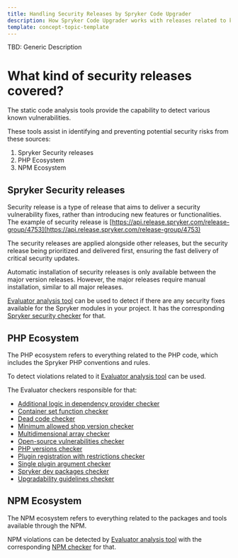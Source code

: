 ```yaml
---
title: Handling Security Releases by Spryker Code Upgrader
description: How Spryker Code Upgrader works with releases related to known security vulnerabilities
template: concept-topic-template
---
```


TBD: Generic Description

# What kind of security releases covered?

The static code analysis tools provide the capability to detect various known vulnerabilities.

These tools assist in identifying and preventing potential security risks from these sources:
1. Spryker Security releases
2. PHP Ecosystem
3. NPM Ecosystem

## Spryker Security releases

Security release is a type of release that aims to deliver a security vulnerability fixes, rather than introducing new features or functionalities.
The example of security release is [https://api.release.spryker.com/release-group/4753](https://api.release.spryker.com/release-group/4753)

The security releases are applied alongside other releases, but the security release being prioritized and delivered first, ensuring the fast delivery of critical security updates.

Automatic installation of security releases is only available between the major version releases. However, the major releases require manual installation, similar to all major releases.

[Evaluator analysis tool](/docs/scos/dev/guidelines/keeping-a-project-upgradable/run-the-evaluator-tool.html) can be used to detect if there are any security fixes available for the Spryker modules in your project.
It has the corresponding [Spryker security checker](docs/scos/dev/guidelines/keeping-a-project-upgradable/upgradability-guidelines/spryker-security-checker.md) for that.

## PHP Ecosystem
The PHP ecosystem refers to everything related to the PHP code, which includes the Spryker PHP conventions and rules.

To detect violations related to it [Evaluator analysis tool](/docs/scos/dev/guidelines/keeping-a-project-upgradable/run-the-evaluator-tool.html) can be used.

The Evaluator checkers responsible for that:
- [Additional logic in dependency provider checker](/docs/scos/dev/guidelines/keeping-a-project-upgradable/upgradability-guidelines/additional-logic-in-dependency-provider.html)
- [Container set function checker](/docs/scos/dev/guidelines/keeping-a-project-upgradable/upgradability-guidelines/container-set-function.html)
- [Dead code checker](/docs/scos/dev/guidelines/keeping-a-project-upgradable/upgradability-guidelines/dead-code-checker.html)
- [Minimum allowed shop version checker](/docs/scos/dev/guidelines/keeping-a-project-upgradable/upgradability-guidelines/minimum-allowed-shop-version.html)
- [Multidimensional array checker](/docs/scos/dev/guidelines/keeping-a-project-upgradable/upgradability-guidelines/multidimensional-array.html)
- [Open-source vulnerabilities checker](/docs/scos/dev/guidelines/keeping-a-project-upgradable/upgradability-guidelines/open-source-vulnerabilities.html)
- [PHP versions checker](/docs/scos/dev/guidelines/keeping-a-project-upgradable/upgradability-guidelines/php-version.html)
- [Plugin registration with restrictions checker](/docs/scos/dev/guidelines/keeping-a-project-upgradable/upgradability-guidelines/plugin-registration-with-restrintions.html)
- [Single plugin argument checker](/docs/scos/dev/guidelines/keeping-a-project-upgradable/upgradability-guidelines/single-plugin-argument.html)
- [Spryker dev packages checker](/docs/scos/dev/guidelines/keeping-a-project-upgradable/upgradability-guidelines/spryker-dev-packages-checker.html)
- [Upgradability guidelines checker](/docs/scos/dev/guidelines/keeping-a-project-upgradable/upgradability-guidelines/upgradability-guidelines.html)

## NPM Ecosystem
The NPM ecosystem refers to everything related to the packages and tools available through the NPM.

NPM violations can be detected by [Evaluator analysis tool](/docs/scos/dev/guidelines/keeping-a-project-upgradable/run-the-evaluator-tool.html) with the corresponding [NPM checker](/docs/scos/dev/guidelines/keeping-a-project-upgradable/upgradability-guidelines/npm-checker.html) for that.
